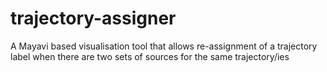 # trajectory-assigner
A Mayavi based visualisation tool that allows re-assignment of a trajectory label when there are two sets of sources for the same trajectory/ies
